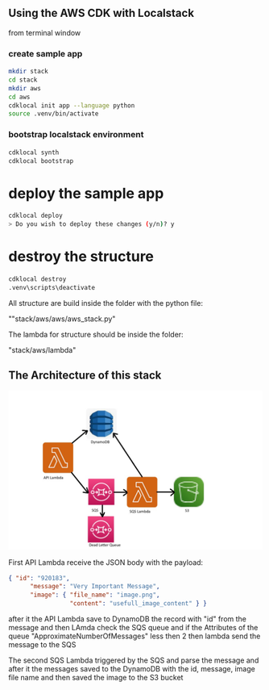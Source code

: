 ## Using the AWS CDK with Localstack

from terminal window

### create sample app
```bash
mkdir stack
cd stack
mkdir aws
cd aws
cdklocal init app --language python
source .venv/bin/activate
```

### bootstrap localstack environment
```bash
cdklocal synth
cdklocal bootstrap
```

# deploy the sample app
```bash
cdklocal deploy
> Do you wish to deploy these changes (y/n)? y
```

# destroy the structure
```bash
cdklocal destroy
.venv\scripts\deactivate
```

All structure are build inside the folder with the python file:

""stack/aws/aws/aws_stack.py"

The lambda for structure should be inside the folder: 

"stack/aws/lambda"

## The Architecture of this stack
![AWS Stack](architecture.jpg "AWS CDK Stack Architecture")

First API Lambda receive the JSON body with the payload:
```json
{ "id": "920183",
      "message": "Very Important Message",
      "image": { "file_name": "image.png",
                 "content": "usefull_image_content" } }
```
after it the API Lambda save to DynamoDB the record with "id" from the message
and then LAmda check the SQS queue and if the Attributes of the queue "ApproximateNumberOfMessages" less then 2 
then lambda send the message to the SQS

The second SQS Lambda triggered by the SQS and parse the message and after it the messages saved to the DynamoDB with the 
id, message, image file name and then saved the image to the S3 bucket
